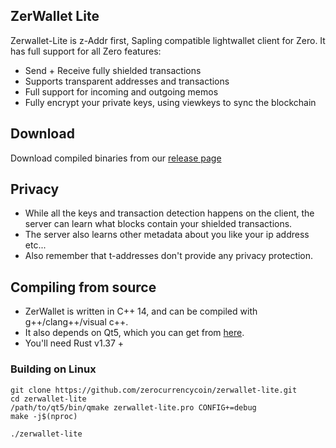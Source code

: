 ## ZerWallet Lite
Zerwallet-Lite is z-Addr first, Sapling compatible lightwallet client for Zero. It has full support for all Zero features:
- Send + Receive fully shielded transactions
- Supports transparent addresses and transactions
- Full support for incoming and outgoing memos
- Fully encrypt your private keys, using viewkeys to sync the blockchain

## Download
Download compiled binaries from our [release page](https://github.com/zerocurrencycoin/zerwallet-lite/releases)

## Privacy
* While all the keys and transaction detection happens on the client, the server can learn what blocks contain your shielded transactions.
* The server also learns other metadata about you like your ip address etc...
* Also remember that t-addresses don't provide any privacy protection.

## Compiling from source
* ZerWallet is written in C++ 14, and can be compiled with g++/clang++/visual c++.
* It also depends on Qt5, which you can get from [here](https://www.qt.io/download).
* You'll need Rust v1.37 +

### Building on Linux

```
git clone https://github.com/zerocurrencycoin/zerwallet-lite.git
cd zerwallet-lite
/path/to/qt5/bin/qmake zerwallet-lite.pro CONFIG+=debug
make -j$(nproc)

./zerwallet-lite
```
